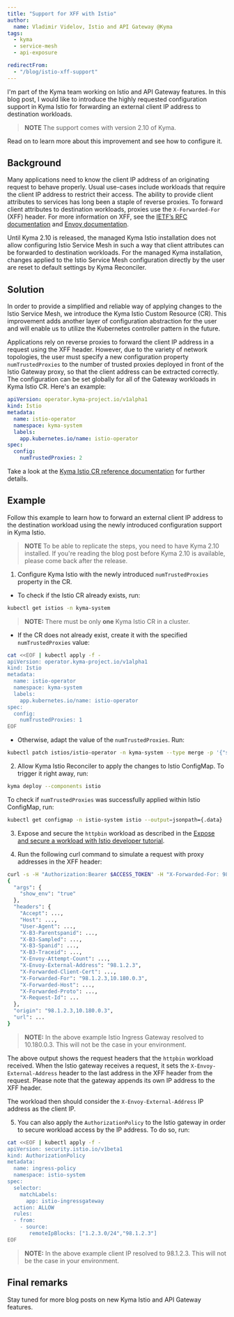 ```yaml
---
title: "Support for XFF with Istio"
author:
  name: Vladimir Videlov, Istio and API Gateway @Kyma
tags:
  - kyma
  - service-mesh
  - api-exposure

redirectFrom:
  - "/blog/istio-xff-support"
---
```


I'm part of the Kyma team working on Istio and API Gateway features. In this blog post, I would like to introduce the highly requested configuration support in Kyma Istio for forwarding an external client IP address to destination workloads. 

> **NOTE** The support comes with version 2.10 of Kyma. 

Read on to learn more about this improvement and see how to configure it.

## Background

Many applications need to know the client IP address of an originating request to behave properly. Usual use-cases include workloads that require the client IP address to restrict their access. The ability to provide client attributes to services has long been a staple of reverse proxies. To forward client attributes to destination workloads, proxies use the `X-Forwarded-For` (XFF) header. For more information on XFF, see the [IETF’s RFC documentation](https://tools.ietf.org/html/rfc7239) and [Envoy documentation](https://www.envoyproxy.io/docs/envoy/latest/configuration/http/http_conn_man/headers#x-forwarded-for).

Until Kyma 2.10 is released, the managed Kyma Istio installation does not allow configuring Istio Service Mesh in such a way that client attributes can be forwarded to destination workloads. For the managed Kyma installation, changes applied to the Istio Service Mesh configuration directly by the user are reset to default settings by Kyma Reconciler.

## Solution

In order to provide a simplified and reliable way of applying changes to the Istio Service Mesh, we introduce the Kyma Istio Custom Resource (CR). This improvement adds another layer of configuration abstraction for the user and will enable us to utilize the Kubernetes controller pattern in the future.

Applications rely on reverse proxies to forward the client IP address in a request using the XFF header. However, due to the variety of network topologies, the user must specify a new configuration property `numTrustedProxies` to the number of trusted proxies deployed in front of the Istio Gateway proxy, so that the client address can be extracted correctly. The configuration can be set globally for all of the Gateway workloads in Kyma Istio CR. Here's an example:

```yaml
apiVersion: operator.kyma-project.io/v1alpha1
kind: Istio
metadata:
  name: istio-operator
  namespace: kyma-system
  labels:
    app.kubernetes.io/name: istio-operator
spec:
  config:
    numTrustedProxies: 2
```

Take a look at the [Kyma Istio CR reference documentation](https://kyma-project.io/docs/kyma/main/05-technical-reference/00-custom-resources/oper-01-istio/) for further details.

## Example
Follow this example to learn how to forward an external client IP address to the destination workload using the newly introduced configuration support in Kyma Istio. 

> **NOTE** To be able to replicate the steps, you need to have Kyma 2.10 installed. If you're reading the blog post before Kyma 2.10 is available, please come back after the release.


1. Configure Kyma Istio with the newly introduced `numTrustedProxies` property in the CR.

- To check if the Istio CR already exists, run:

```bash
kubectl get istios -n kyma-system
```

> **NOTE:** There must be only **one** Kyma Istio CR in a cluster.

- If the CR does not already exist, create it with the specified `numTrustedProxies` value:

```bash
cat <<EOF | kubectl apply -f -
apiVersion: operator.kyma-project.io/v1alpha1
kind: Istio
metadata:
  name: istio-operator
  namespace: kyma-system
  labels:
    app.kubernetes.io/name: istio-operator
spec:
  config:
    numTrustedProxies: 1
EOF
```

- Otherwise, adapt the value of the `numTrustedProxies`. Run:

```bash
kubectl patch istios/istio-operator -n kyma-system --type merge -p '{"spec":{"config":{"numTrustedProxies": 1}}}'
```

2. Allow Kyma Istio Reconciler to apply the changes to Istio ConfigMap. To trigger it right away, run:

```bash
kyma deploy --components istio
```

To check if `numTrustedProxies` was successfully applied within Istio ConfigMap, run:

```bash
kubectl get configmap -n istio-system istio --output=jsonpath={.data} | jq '.mesh'
```

3. Expose and secure the `httpbin` workload as described in the [Expose and secure a workload with Istio developer tutorial](https://kyma-project.io/docs/kyma/latest/03-tutorials/00-api-exposure/apix-05-expose-and-secure-a-workload/apix-05-04-expose-and-secure-workload-istio/).


4. Run the following curl command to simulate a request with proxy addresses in the XFF header:

```bash
curl -s -H "Authorization:Bearer $ACCESS_TOKEN" -H "X-Forwarded-For: 98.1.2.3" "https://httpbin.$DOMAIN_TO_EXPOSE_WORKLOADS/get?show_env=true"
{
  "args": {
    "show_env": "true"
  },
  "headers": {
    "Accept": ...,
    "Host": ...,
    "User-Agent": ...,
    "X-B3-Parentspanid": ...,
    "X-B3-Sampled": ...,
    "X-B3-Spanid": ...,
    "X-B3-Traceid": ...,
    "X-Envoy-Attempt-Count": ...,
    "X-Envoy-External-Address": "98.1.2.3",
    "X-Forwarded-Client-Cert": ...,
    "X-Forwarded-For": "98.1.2.3,10.180.0.3",
    "X-Forwarded-Host": ...,
    "X-Forwarded-Proto": ...,
    "X-Request-Id": ...
  },
  "origin": "98.1.2.3,10.180.0.3",
  "url": ...
}
```

> **NOTE:** In the above example Istio Ingress Gateway resolved to 10.180.0.3. This will not be the case in your environment.

The above output shows the request headers that the `httpbin` workload received.
When the Istio gateway receives a request, it sets the `X-Envoy-External-Address` header to the last address in the XFF header from the request. Please note that the gateway appends its own IP address to the XFF header.

The workload then should consider the `X-Envoy-External-Address` IP address as the client IP.

5. You can also apply the `AuthorizationPolicy` to the Istio gateway in order to secure workload access by the IP address. To do so, run:

```bash
cat <<EOF | kubectl apply -f -
apiVersion: security.istio.io/v1beta1
kind: AuthorizationPolicy
metadata:
  name: ingress-policy
  namespace: istio-system
spec:
  selector:
    matchLabels:
      app: istio-ingressgateway
  action: ALLOW
  rules:
  - from:
    - source:
       remoteIpBlocks: ["1.2.3.0/24","98.1.2.3"]
EOF
```

> **NOTE:** In the above example client IP resolved to 98.1.2.3. This will not be the case in your environment.

## Final remarks

Stay tuned for more blog posts on new Kyma Istio and API Gateway features.
